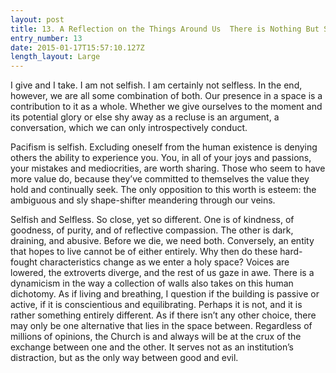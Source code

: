 ```yaml
---
layout: post
title: 13. A Reflection on the Things Around Us  There is Nothing But Sky
entry_number: 13
date: 2015-01-17T15:57:10.127Z
length_layout: Large
---
```

I give and I take. I am not selfish. I am certainly not selfless. In the end, however, we are all some combination of both. Our presence in a space is a contribution to it as a whole. Whether we give ourselves to the moment and its potential glory or else shy away as a recluse is an argument, a conversation, which we can only introspectively conduct. 

Pacifism is selfish. Excluding oneself from the human existence is denying others the ability to experience you. You, in all of your joys and passions, your mistakes and mediocrities, are worth sharing. Those who seem to have more value do, because they’ve committed to themselves the value they hold and continually seek. The only opposition to this worth is esteem: the ambiguous and sly shape-shifter meandering through our veins. 

Selfish and Selfless. So close, yet so different. One is of kindness, of goodness, of purity, and of reflective compassion. The other is dark, draining, and abusive. Before we die, we need both. Conversely, an entity that hopes to live cannot be of either entirely. Why then do these hard-fought characteristics change as we enter a holy space? Voices are lowered, the extroverts diverge, and the rest of us gaze in awe. There is a dynamicism in the way a collection of walls also takes on this human dichotomy. As if living and breathing, I question if the building is passive or active, if it is conscientious and equilibrating. Perhaps it is not, and it is rather something entirely different. As if there isn’t any other choice, there may only be one alternative that lies in the space between. Regardless of millions of opinions, the Church is and always will be at the crux of the exchange between one and the other. It serves not as an institution’s distraction, but as the only way between good and evil.